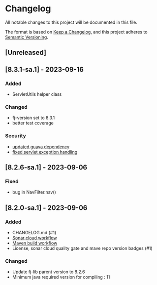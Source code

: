 # Changelog

All notable changes to this project will be documented in this file.

The format is based on [Keep a Changelog](https://keepachangelog.com/en/1.1.0/),
and this project adheres to [Semantic Versioning](https://semver.org/spec/v2.0.0.html).

## [Unreleased]

## [8.3.1-sa.1] - 2023-09-16

### Added

- ServletUtils helper class

### Changed

- fj-version set to 8.3.1
- better test coverage

### Security

- [updated guava dependency](https://github.com/fugerit-org/fj-core-j2ee/security/dependabot/1)
- [fixed servlet exception handling](https://github.com/fugerit-org/fj-core-j2ee/security/code-scanning/7)

## [8.2.6-sa.1] - 2023-09-06

### Fixed

- bug in NavFilter.nav()

## [8.2.0-sa.1] - 2023-09-06

### Added

- CHANGELOG.md (#1)
- [Sonar cloud workflow](.github/workflows/sonarcloud-maven.yml)
- [Maven build workflow](.github/workflows/build_maven_package.yml)
- License, sonar cloud quality gate and mave repo version badges (#1)

### Changed

- Update fj-lib parent version to 8.2.6
- Minimum java required version for compiling : 11

